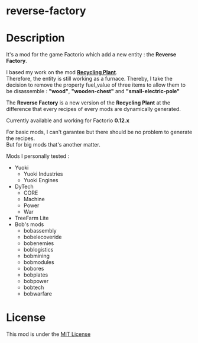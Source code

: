 # reverse-factory
# Description
It's a mod for the game Factorio which add a new entity : the __Reverse Factory__.  
  
I based my work on the mod [__Recycling Plant__][recycling_plant].  
Therefore, the entity is still working as a furnace. Thereby, I take the decision to remove the property fuel_value of three items to allow them to be disassemble : __"wood"__, __"wooden-chest"__ and __"small-electric-pole"__  
  
The __Reverse Factory__ is a new version of the __Recycling Plant__ at the difference that every recipes of every mods are dynamically generated.  
   
Currently available and working for Factorio __0.12.x__   
  
For basic mods, I can't garantee but there should be no problem to generate the recipes.  
But for big mods that's another matter.  
  
Mods I personally tested :  
* Yuoki
  * Yuoki Industries
  * Yuoki Engines
* DyTech
  * CORE
  * Machine
  * Power
  * War
* TreeFarm Lite
* Bob's mods
  * bobassembly
  * bobelecoveride
  * bobenemies
  * boblogistics
  * bobmining
  * bobmodules
  * bobores
  * bobplates
  * bobpower
  * bobtech
  * bobwarfare
  
# License
  
This mod is under the [MIT License][license]

[license]: http://opensource.org/licenses/MIT
[recycling_plant]: http://www.factorioforums.com/forum/viewtopic.php?f=87&t=10247
